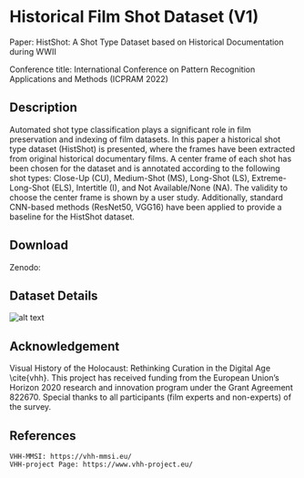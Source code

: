 # Historical Film Shot Dataset (V1)

Paper: HistShot: A Shot Type Dataset based on Historical Documentation during WWII

Conference title: 
International Conference on Pattern Recognition Applications and Methods (ICPRAM 2022)

## Description

Automated shot type classification plays a significant role in film preservation and indexing of film datasets. In this paper a historical shot type dataset (HistShot) is presented, where the frames have been extracted from original historical documentary films. A center frame of each shot has been chosen for the dataset and is annotated according to the following shot types: Close-Up (CU), Medium-Shot (MS), Long-Shot (LS), Extreme-Long-Shot (ELS), Intertitle (I), and Not Available/None (NA). The validity to choose the center frame is shown by a user study. Additionally, standard CNN-based methods (ResNet50, VGG16) have been applied to provide a baseline for the HistShot dataset.

## Download
Zenodo: 

## Dataset Details

![alt text](readme_imges/dataset_statistics.png)

## Acknowledgement

Visual History of the Holocaust: Rethinking Curation in the Digital Age \cite{vhh}. This project has received funding from the European Union’s Horizon 2020 research and innovation program under the Grant Agreement 822670. Special thanks to all participants (film experts and non-experts) of the survey.

## References
    VHH-MMSI: https://vhh-mmsi.eu/
    VHH-project Page: https://www.vhh-project.eu/



